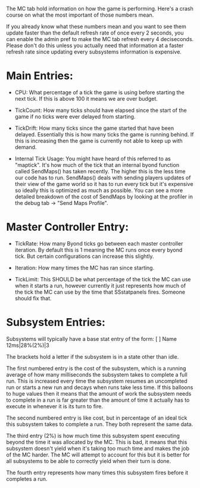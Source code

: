 The MC tab hold information on how the game is performing. Here's a crash course on what the most important of those numbers mean.

If you already know what these numbers mean and you want to see them update faster than the default refresh rate of once every 2 seconds, you can enable the admin pref to make the MC tab refresh every 4 deciseconds. Please don't do this unless you actually need that information at a faster refresh rate since updating every subsystems information is expensive.

# Main Entries:

- CPU: What percentage of a tick the game is using before starting the next tick. If this is above 100 it means we are over budget.

- TickCount: How many ticks should have elapsed since the start of the game if no ticks were ever delayed from starting.

- TickDrift: How many ticks since the game started that have been delayed. Essentially this is how many ticks the game is running behind. If this is increasing then the game is currently not able to keep up with demand.

- Internal Tick Usage: You might have heard of this referred to as "maptick". It's how much of the tick that an internal byond function called SendMaps() has taken recently. The higher this is the less time our code has to run. SendMaps() deals with sending players updates of their view of the game world so it has to run every tick but it's expensive so ideally this is optimized as much as possible. You can see a more detailed breakdown of the cost of SendMaps by looking at the profiler in the debug tab -> "Send Maps Profile".

# Master Controller Entry:

- TickRate: How many Byond ticks go between each master controller iteration. By default this is 1 meaning the MC runs once every byond tick. But certain configurations can increase this slightly.

- Iteration: How many times the MC has ran since starting.

- TickLimit: This SHOULD be what percentage of the tick the MC can use when it starts a run, however currently it just represents how much of the tick the MC can use by the time that SSstatpanels fires. Someone should fix that.

# Subsystem Entries:

Subsystems will typically have a base stat entry of the form:
[ ] Name 12ms|28%(2%)|3

The brackets hold a letter if the subsystem is in a state other than idle.

The first numbered entry is the cost of the subsystem, which is a running average of how many milliseconds the subsystem takes to complete a full run. This is increased every time the subsystem resumes an uncompleted run or starts a new run and decays when runs take less time. If this balloons to huge values then it means that the amount of work the subsystem needs to complete in a run is far greater than the amount of time it actually has to execute in whenever it is its turn to fire.

The second numbered entry is like cost, but in percentage of an ideal tick this subsystem takes to complete a run. They both represent the same data.

The third entry (2%) is how much time this subsystem spent executing beyond the time it was allocated by the MC. This is bad, it means that this subsystem doesn't yield when it's taking too much time and makes the job of the MC harder. The MC will attempt to account for this but it is better for all subsystems to be able to correctly yield when their turn is done.

The fourth entry represents how many times this subsystem fires before it completes a run.
